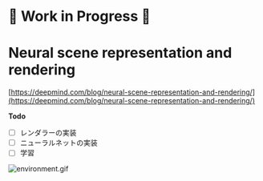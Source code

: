 # :construction: Work in Progress :construction:

# Neural scene representation and rendering

[https://deepmind.com/blog/neural-scene-representation-and-rendering/](https://deepmind.com/blog/neural-scene-representation-and-rendering/)

**Todo**

- [ ] レンダラーの実装
- [ ] ニューラルネットの実装
- [ ] 学習

![environment.gif](https://qiita-image-store.s3.amazonaws.com/0/109322/d11b87eb-ea66-8c90-cd70-9cb69d03faa0.gif)
